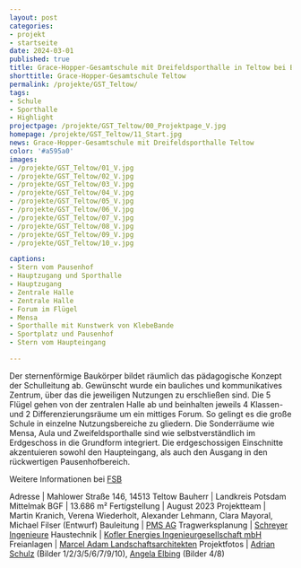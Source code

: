 ```yaml
---
layout: post
categories:
- projekt
- startseite
date: 2024-03-01
published: true
title: Grace-Hopper-Gesamtschule mit Dreifeldsporthalle in Teltow bei Berlin
shorttitle: Grace-Hopper-Gesamtschule Teltow
permalink: /projekte/GST_Teltow/
tags: 
- Schule
- Sporthalle
- Highlight
projectpage: /projekte/GST_Teltow/00_Projektpage_V.jpg
homepage: /projekte/GST_Teltow/11_Start.jpg
news: Grace-Hopper-Gesamtschule mit Dreifeldsporthalle Teltow
color: '#a595a0'
images:
- /projekte/GST_Teltow/01_V.jpg
- /projekte/GST_Teltow/02_V.jpg
- /projekte/GST_Teltow/03_V.jpg
- /projekte/GST_Teltow/04_V.jpg
- /projekte/GST_Teltow/05_V.jpg
- /projekte/GST_Teltow/06_V.jpg
- /projekte/GST_Teltow/07_V.jpg
- /projekte/GST_Teltow/08_V.jpg
- /projekte/GST_Teltow/09_V.jpg
- /projekte/GST_Teltow/10_v.jpg

captions:
- Stern vom Pausenhof  
- Hauptzugang und Sporthalle
- Hauptzugang  
- Zentrale Halle  
- Zentrale Halle  
- Forum im Flügel 
- Mensa  
- Sporthalle mit Kunstwerk von KlebeBande 
- Sportplatz und Pausenhof  
- Stern vom Haupteingang 

---
```


Der sternenförmige Baukörper bildet räumlich das pädagogische Konzept der Schulleitung ab. Gewünscht wurde ein bauliches und kommunikatives Zentrum, über das die jeweiligen Nutzungen zu erschließen sind. Die 5 Flügel gehen von der zentralen Halle ab und beinhalten jeweils 4 Klassen- und 2 Differenzierungsräume um ein mittiges Forum. So gelingt es die große Schule in einzelne Nutzungsbereiche zu gliedern. Die Sonderräume wie Mensa, Aula und Zweifeldsporthalle sind wie selbstverständlich im Erdgeschoss in die Grundform integriert. Die erdgeschossigen Einschnitte akzentuieren sowohl den Haupteingang, als auch den Ausgang in den rückwertigen Pausenhofbereich. 

Weitere Informationen bei [FSB](https://www.fsb.de/de/aktuelles/architektouren_referenzen/grace-hopper-gesamtschule-teltow/) 



Adresse					|		Mahlower Straße 146, 14513 Teltow
Bauherr					|		Landkreis Potsdam Mittelmak
BGF						|		13.686 m²
Fertigstellung			|		August 2023
Projektteam				|		Martin Kranich, Verena Wiederholt, Alexander Lehmann, Clara Mayoral, Michael Filser (Entwurf)
Bauleitung 				| 		[PMS AG](https://www.pms-ag.de)
Tragwerksplanung		|		[Schreyer Ingenieure](https://www.schreyer-ingenieure.de)
Haustechnik				|		[Kofler Energies Ingenieurgesellschaft mbH](https://koflerenergies.com/index.html)
Freianlagen				|		[Marcel Adam Landschaftsarchitekten](https://www.adam-la.de)
Projektfotos			|		[Adrian Schulz](https://adrianschulz.de) (Bilder 1/2/3/5/6/7/9/10), [Angela Elbing](https://angelaelbing.de) (Bilder 4/8)



